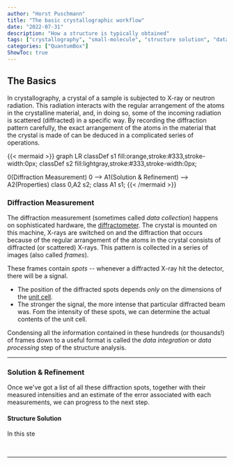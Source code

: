 ```yaml
---
author: "Horst Puschmann"
title: "The basic crystallographic workflow"
date: "2022-07-31"
description: "How a structure is typically obtained"
tags: ["crystallography", "small-molecule", "structure solution", "data reduction", "structure refinement"]
categories: ["QuantumBox"]
ShowToc: true
---
```


## The Basics

In crystallography, a crystal of a sample is subjected to X-ray or neutron radiation. This radiation interacts with the regular arrangement of the atoms in the crystalline material, and, in doing so, some of the incoming radiation is scattered (diffracted) in a specific way. By recording the diffraction pattern carefully, the exact arrangement of the atoms in the material that the crystal is made of can be deduced in a complicated series of operations.



{{< mermaid >}}
graph LR
    classDef s1 fill:orange,stroke:#333,stroke-width:0px;
    classDef s2 fill:lightgray,stroke:#333,stroke-width:0px;

0(Diffraction Measurement)
0 --> A1(Solution & Refinement) --> A2(Properties)
    class 0,A2 s2;
    class A1 s1;
{{< /mermaid >}}




### Diffraction Measurement

The diffraction measurement (sometimes called *data collection*) happens on sophisticated hardware, the [diffractometer](/glossary/#diffractometer). The crystal is mounted on this machine, X-rays are switched on and the diffraction that occurs because of the regular arrangement of the atoms in the crystal consists of diffracted (or scattered) X-rays. This pattern is collected in a series of images (also called *frames*).

These frames contain *spots* -- whenever a diffracted X-ray hit the detector, there will be a signal.

 - The position of the diffracted spots depends *only* on the dimensions of the [unit cell](/glossary/#unit-cell).
 - The stronger the signal, the more intense that particular diffracted beam was. Fom the intensity of these spots, we can determine the actual contents of the unit cell.

Condensing all the information contained in these hundreds (or thousands!) of frames down to a useful format is called the *data integration* or *data processing* step of the structure analysis.

---

### Solution & Refinement

Once we've got a list of all these diffraction spots, together with their measured intensities and an estimate of the error associated with each measurements, we can progress to the next step.

#### Structure Solution

In this ste


<br>

---
